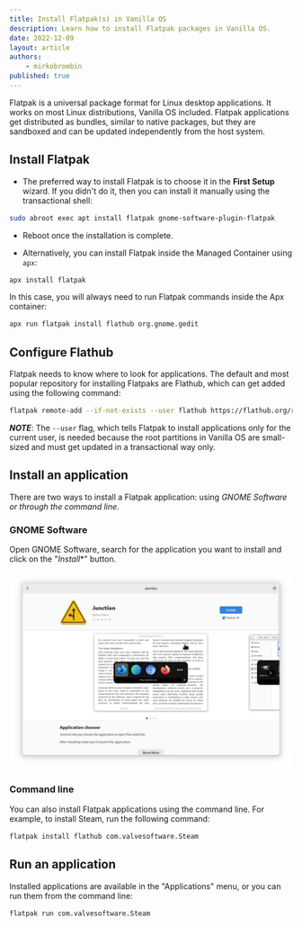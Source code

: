 ```yaml
---
title: Install Flatpak(s) in Vanilla OS
description: Learn how to install Flatpak packages in Vanilla OS.
date: 2022-12-09
layout: article
authors: 
    - mirkobrombin
published: true
---
```


Flatpak is a universal package format for Linux desktop applications. It works on most Linux distributions, Vanilla OS included. Flatpak applications get distributed as bundles, similar to native packages, but they are sandboxed and can be updated independently from the host system.

## Install Flatpak

- The preferred way to install Flatpak is to choose it in the **First Setup**
wizard. If you didn't do it, then you can install it manually using the transactional shell:

```bash
sudo abroot exec apt install flatpak gnome-software-plugin-flatpak
```

- Reboot once the installation is complete.

- Alternatively, you can install Flatpak inside the Managed Container using `apx`:

```bash
apx install flatpak
```

In this case, you will always need to run Flatpak commands inside the Apx container:

```bash
apx run flatpak install flathub org.gnome.gedit
```

## Configure Flathub

Flatpak needs to know where to look for applications. The default and most popular repository for installing Flatpaks are Flathub, which can get added using the following command:

```bash
flatpak remote-add --if-not-exists --user flathub https://flathub.org/repo/flathub.flatpakrepo
```

**_NOTE_**: The `--user` flag, which tells Flatpak to install applications only for the current user, is needed because the root partitions in Vanilla OS are small-sized and must get updated in a transactional way only.

## Install an application

There are two ways to install a Flatpak application: using _GNOME Software or through the command line_.

### GNOME Software

Open GNOME Software, search for the application you want to install and click on the "*Install**" button.

![GNOME Software](/assets/uploads/flatpak-gnome-software.webp)

### Command line

You can also install Flatpak applications using the command line. For example, to install Steam, run the following command:

```bash
flatpak install flathub com.valvesoftware.Steam
```

## Run an application

Installed applications are available in the "Applications" menu, or you can
run them from the command line:

```bash
flatpak run com.valvesoftware.Steam
```
